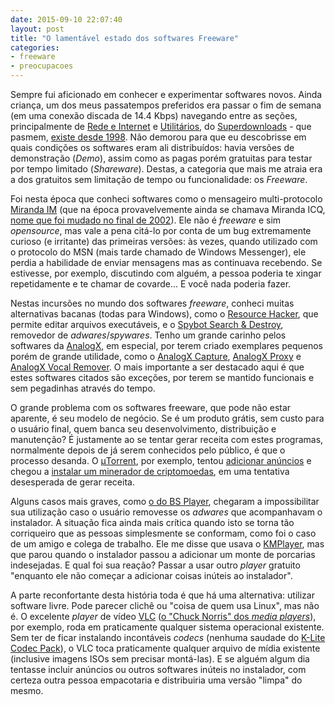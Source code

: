 ```yaml
---
date: 2015-09-10 22:07:40
layout: post
title: "O lamentável estado dos softwares Freeware"
categories:
- freeware
- preocupacoes
---
```


Sempre fui aficionado em conhecer e experimentar softwares novos. Ainda criança, um dos meus passatempos preferidos era passar o fim de semana (em uma conexão discada de 14.4 Kbps) navegando entre as seções, principalmente de [Rede e Internet][sd-rede-internet] e [Utilitários][sd-utilitarios], do [Superdownloads][superdownloads] - que pasmem, [existe desde 1998][sd-empresa]. Não demorou para que eu descobrisse em quais condições os softwares eram ali distribuídos: havia versões de demonstração (_Demo_), assim como as pagas porém gratuitas para testar por tempo limitado (_Shareware_). Destas, a categoria que mais me atraia era a dos gratuitos sem limitação de tempo ou funcionalidade: os _Freeware_.

Foi nesta época que conheci softwares como o mensageiro multi-protocolo [Miranda IM][miranda-im] (que na época provavelvemente ainda se chamava Miranda ICQ, [nome que foi mudado no final de 2002][miranda-02]). Ele não é _freeware_ e sim _opensource_, mas vale a pena citá-lo por conta de um bug extremamente curioso (e irritante) das primeiras versões: às vezes, quando utilizado com o protocolo do MSN (mais tarde chamado de Windows Messenger), ele perdia a habilidade de enviar mensagens mas as continuava recebendo. Se estivesse, por exemplo, discutindo com alguém, a pessoa poderia te xingar repetidamente e te chamar de covarde... E você nada poderia fazer.

Nestas incursões no mundo dos softwares _freeware_, conheci muitas alternativas bacanas (todas para Windows), como o [Resource Hacker][res-hack], que permite editar arquivos executáveis, e o [Spybot Search & Destroy][spybot-sd], removedor de _adwares_/_spywares_. Tenho um grande carinho pelos softwares da [AnalogX][analogx], em especial, por terem criado exemplares pequenos porém de grande utilidade, como o [AnalogX Capture][ax-capture], [AnalogX Proxy][ax-proxy] e [AnalogX Vocal Remover][ax-vocal-remover]. O mais importante a ser destacado aqui é que estes softwares citados são exceções, por terem se mantido funcionais e sem pegadinhas através do tempo.

O grande problema com os softwares freeware, que pode não estar aparente, é seu modelo de negócio. Se é um produto grátis, sem custo para o usuário final, quem banca seu desenvolvimento, distribuição e manutenção? É justamente ao se tentar gerar receita com estes programas, normalmente depois de já serem conhecidos pelo público, é que o processo desanda. O [μTorrent][utorrent], por exemplo, tentou [adicionar anúncios][utorrent-ads] e chegou a [instalar um minerador de criptomoedas][utorrent-cryptocurrency], em uma tentativa desesperada de gerar receita.

Alguns casos mais graves, como [o do BS Player][bsplayer-adware], chegaram a impossibilitar sua utilização caso o usuário removesse os _adwares_ que acompanhavam o instalador. A situação fica ainda mais crítica quando isto se torna tão corriqueiro que as pessoas simplesmente se conformam, como foi o caso de um amigo e colega de trabalho. Ele me disse que usava o [KMPlayer][kmplayer], mas que parou quando o instalador passou a adicionar um monte de porcarias indesejadas. E qual foi sua reação? Passar a usar outro _player_ gratuito "enquanto ele não começar a adicionar coisas inúteis ao instalador".

A parte reconfortante desta história toda é que há uma alternativa: utilizar software livre. Pode parecer clichê ou "coisa de quem usa Linux", mas não é. O excelente _player_ de vídeo [VLC][vlc] ([o "Chuck Norris" dos _media players_][vlc-chuck-norris]), por exemplo, roda em praticamente qualquer sistema operacional existente. Sem ter de ficar instalando incontáveis _codecs_ (nenhuma saudade do [K-Lite Codec Pack][k-lite]), o VLC toca praticamente qualquer arquivo de mídia existente (inclusive imagens ISOs sem precisar montá-las). E se alguém algum dia tentasse incluir anúncios ou outros softwares inúteis no instalador, com certeza outra pessoa empacotaria e distribuiria uma versão "limpa" do mesmo.

[analogx]: http://www.analogx.com/
[ax-capture]: http://www.analogx.com/contents/download/System/capture/Freeware.htm
[ax-proxy]: http://www.analogx.com/contents/download/Network/proxy/Freeware.htm
[ax-vocal-remover]: http://www.analogx.com/contents/download/Audio/vremover/Freeware.htm
[bsplayer-adware]: https://pt.wikipedia.org/wiki/BS.Player#Adware
[k-lite]: http://www.codecguide.com/download_kl.htm
[kmplayer]: http://www.kmplayer.com/
[miranda-02]: https://en.wikipedia.org/wiki/Miranda_IM#Version_0.2.x
[miranda-im]: http://www.miranda-im.org/
[res-hack]: http://www.angusj.com/resourcehacker/
[sd-empresa]: http://www.superdownloads.com.br/windows/684-superdownloads-empresa.htm
[sd-rede-internet]: http://www.superdownloads.com.br/Windows/rede-internet/index.html
[sd-utilitarios]: http://www.superdownloads.com.br/Windows/utilitarios/index.html
[spybot-sd]: https://www.safer-networking.org/
[superdownloads]: http://www.superdownloads.com.br/
[utorrent-ads]: https://torrentfreak.com/utorrent-becomes-ad-supported-to-rake-in-millions-120810/
[utorrent-cryptocurrency]: https://torrentfreak.com/utorrent-quietly-installs-riskware-bitcoin-miner-users-report-150306/
[utorrent]: http://www.utorrent.com/
[vlc-chuck-norris]: http://mudandoparaolinux.blogspot.com.br/2008/10/vlc-o-chuck-norris-dos-media-players.html
[vlc]: http://www.videolan.org/vlc/
